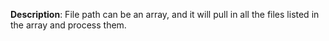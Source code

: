 __Description__: File path can be an array, and it will pull in all the files listed in the array and process them.
